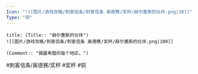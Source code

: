 ```yaml
---
Icon: "![[图片/游戏攻略/刺客信条/刺客信条 奥德赛/奖杯/赫尔墨斯的伙伴.png|30]]"
Type: "铜"
---
```

```ad-common-bronze-trophy
title: (Title:: "赫尔墨斯的伙伴")
![[图片/游戏攻略/刺客信条/刺客信条 奥德赛/奖杯/赫尔墨斯的伙伴.png|100]]

(Comment:: "揭露希腊的每个地区。")
```

#刺客信条/奥德赛/奖杯 #奖杯 #铜
